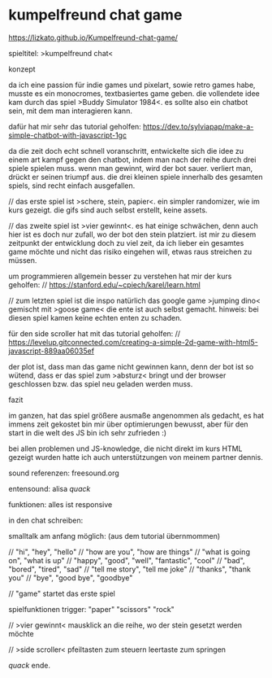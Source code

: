 # kumpelfreund chat game

https://lizkato.github.io/Kumpelfreund-chat-game/

spieltitel: >kumpelfreund chat<

konzept 

da ich eine passion für indie games und pixelart, sowie 
retro games habe, musste es ein monocromes, textbasiertes game geben. 
die vollendete idee kam durch das spiel >Buddy Simulator 1984<.
es sollte also ein chatbot sein, mit dem man interagieren kann. 

dafür hat mir sehr das tutorial geholfen:
https://dev.to/sylviapap/make-a-simple-chatbot-with-javascript-1gc

da die zeit doch echt schnell voranschritt, entwickelte sich die 
idee zu einem art kampf gegen den chatbot, indem man nach der reihe 
durch drei spiele spielen muss. wenn man gewinnt, wird der bot 
sauer. verliert man, drückt er seinen triumpf aus. die drei kleinen
spiele innerhalb des gesamten spiels, sind recht einfach ausgefallen.

// das erste spiel ist >schere, stein, papier<. 
ein simpler randomizer, wie im kurs gezeigt.
die gifs sind auch selbst erstellt, keine assets.

// das zweite spiel ist >vier gewinnt<. 
es hat einige schwächen, denn auch hier ist es doch 
nur zufall, wo der bot den stein platziert. 
ist mir zu diesem zeitpunkt der entwicklung doch zu viel zeit, da ich lieber
ein gesamtes game möchte und nicht das risiko eingehen will, etwas raus streichen zu müssen.

um programmieren allgemein besser zu verstehen hat mir der kurs geholfen:
// https://stanford.edu/~cpiech/karel/learn.html

// zum letzten spiel ist die inspo natürlich das 
google game >jumping dino< gemischt mit >goose game<
die ente ist auch selbst gemacht. 
hinweis: bei diesen spiel kamen keine echten enten zu schaden. 

für den side scroller hat mit das tutorial geholfen:
// https://levelup.gitconnected.com/creating-a-simple-2d-game-with-html5-javascript-889aa06035ef

der plot ist, dass man das game nicht gewinnen kann, denn der bot 
ist so wütend, dass er das spiel zum >absturz< bringt und der 
browser geschlossen bzw. das spiel neu geladen werden muss. 


fazit

im ganzen, hat das spiel größere ausmaße angenommen als gedacht, es hat immens zeit gekostet
bin mir über optimierungen bewusst, aber für den start in die welt des JS bin ich sehr zufrieden :)

bei allen problemen und JS-knowledge, die nicht direkt im 
kurs HTML gezeigt wurden hatte ich auch unterstützungen von meinem partner dennis.

sound referenzen:
freesound.org

entensound: alisa *quack*


funktionen:
alles ist responsive 

in den chat schreiben:

smalltalk am anfang möglich:
(aus dem tutorial übernmommen)

// "hi", "hey", "hello" 
// "how are you", "how are things"
// "what is going on", "what is up"
// "happy", "good", "well", "fantastic", "cool"
// "bad", "bored", "tired", "sad"
// "tell me story", "tell me joke"
// "thanks", "thank you"
// "bye", "good bye", "goodbye"

// "game" 
startet das erste spiel

spielfunktionen trigger:
"paper"
"scissors"
"rock"

// >vier gewinnt< 
mausklick an die reihe, wo der stein gesetzt werden möchte

// >side scroller<
pfeiltasten zum steuern
leertaste zum springen


*quack* ende.
